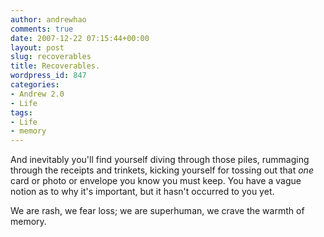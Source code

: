 ```yaml
---
author: andrewhao
comments: true
date: 2007-12-22 07:15:44+00:00
layout: post
slug: recoverables
title: Recoverables.
wordpress_id: 847
categories:
- Andrew 2.0
- Life
tags:
- Life
- memory
---
```


And inevitably you'll find yourself diving through those piles, rummaging through the receipts and trinkets, kicking yourself for tossing out that _one_ card or photo or envelope you know you must keep. You have a vague notion as to why it's important, but it hasn't occurred to you yet.

We are rash, we fear loss; we are superhuman, we crave the warmth of memory.
